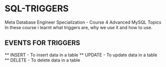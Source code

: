 # SQL-TRIGGERS
Meta Database Engineer Specialization - Course 4 Advanced MySQL Topics
In these course i learnt what triggers are, why we use it and how to use.

## EVENTS FOR TRIGGERS
** INSERT - To insert data in a table
** UPDATE - To update data in a table
** DELETE - To delete data in a table

